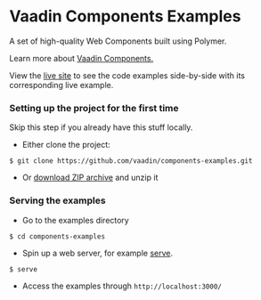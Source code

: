 # Vaadin Components Examples

A set of high-quality Web Components built using Polymer.

Learn more about [Vaadin Components.](https://vaadin.com/components/)

View the [live site](http://vaadin.github.io/components-examples/) to see the code examples side-by-side with its corresponding live example.


### Setting up the project for the first time

Skip this step if you already have this stuff locally.

- Either clone the project:
```shell
$ git clone https://github.com/vaadin/components-examples.git
```
- Or [download ZIP archive](https://github.com/vaadin/components-examples/archive/gh-pages.zip) and unzip it

### Serving the examples

- Go to the examples directory
```shell
$ cd components-examples
```
- Spin up a web server, for example [serve](https://www.npmjs.com/package/serve).
```shell
$ serve
```
- Access the examples through `http://localhost:3000/`
